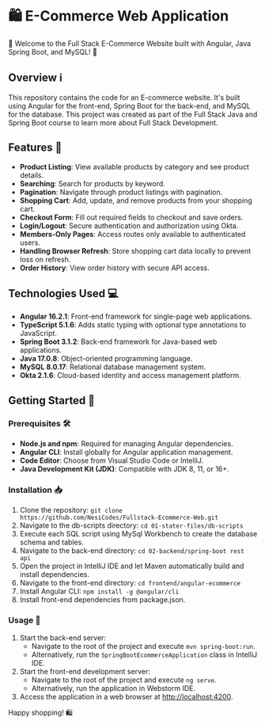 # 🛍️ E-Commerce Web Application

🛒 Welcome to the Full Stack E-Commerce Website built with Angular, Java Spring Boot, and MySQL! 🚀

## Overview ℹ️
This repository contains the code for an E-commerce website. It's built using Angular for the front-end, Spring Boot for the back-end, and MySQL for the database. This project was created as part of the Full Stack Java and Spring Boot course to learn more about Full Stack Development.

## Features 🌟
-  **Product Listing**: View available products by category and see product details.
-  **Searching**: Search for products by keyword.
-  **Pagination**: Navigate through product listings with pagination.
-  **Shopping Cart**: Add, update, and remove products from your shopping cart.
-  **Checkout Form**: Fill out required fields to checkout and save orders.
-  **Login/Logout**: Secure authentication and authorization using Okta.
-  **Members-Only Pages**: Access routes only available to authenticated users.
-  **Handling Browser Refresh**: Store shopping cart data locally to prevent loss on refresh.
-  **Order History**: View order history with secure API access.

## Technologies Used 💻
- **Angular 16.2.1**: Front-end framework for single-page web applications.
- **TypeScript 5.1.6**: Adds static typing with optional type annotations to JavaScript.
- **Spring Boot 3.1.2**: Back-end framework for Java-based web applications.
- **Java 17.0.8**: Object-oriented programming language.
- **MySQL 8.0.17**: Relational database management system.
- **Okta 2.1.6**: Cloud-based identity and access management platform.

## Getting Started 🚀
### Prerequisites 🛠️
- **Node.js and npm**: Required for managing Angular dependencies.
- **Angular CLI**: Install globally for Angular application management.
- **Code Editor**: Choose from Visual Studio Code or IntelliJ.
- **Java Development Kit (JDK)**: Compatible with JDK 8, 11, or 16+.

### Installation 📥
1. Clone the repository: `git clone https://github.com/NesiCodes/Fullstack-Ecommerce-Web.git`
2. Navigate to the db-scripts directory: `cd 01-stater-files/db-scripts`
3. Execute each SQL script using MySql Workbench to create the database schema and tables.
4. Navigate to the back-end directory: `cd 02-backend/spring-boot rest api`
5. Open the project in IntelliJ IDE and let Maven automatically build and install dependencies.
6. Navigate to the front-end directory: `cd frontend/angular-ecommerce`
7. Install Angular CLI: `npm install -g @angular/cli`
8. Install front-end dependencies from package.json.

### Usage 🚀
1. Start the back-end server:
   - Navigate to the root of the project and execute `mvn spring-boot:run`.
   - Alternatively, run the `SpringBootEcommerceApplication` class in IntelliJ IDE.
2. Start the front-end development server:
   - Navigate to the root of the project and execute `ng serve`.
   - Alternatively, run the application in Webstorm IDE.
3. Access the application in a web browser at [http://localhost:4200](http://localhost:4200).

Happy shopping! 🛍️
